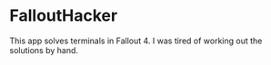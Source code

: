 # FalloutHacker

This app solves terminals in Fallout 4.  I was tired of working out the solutions by hand.
